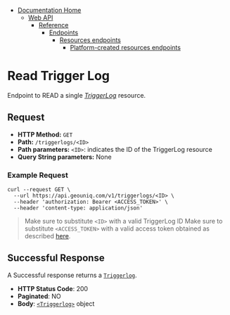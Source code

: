 * [Documentation Home](../../../../../README.md)
    * [Web API](../../../../index.md)  
      * [Reference](../../../index.md)  
        * [Endpoints](../../index.md)
            * [Resources endpoints](../index.md)
               * [Platform-created resources endpoints](index.md)

# Read Trigger Log

Endpoint to READ a single [*TriggerLog*](../../../resources/platform-created/triggerlog.md) resource.

## Request

* **HTTP Method:** `GET`
* **Path:** `/triggerlogs/<ID>`
* **Path parameters:** `<ID>`: indicates the ID of the TriggerLog resource 
* **Query String parameters:** None
    
### Example Request


```
curl --request GET \
  --url https://api.geouniq.com/v1/triggerlogs/<ID> \
  --header 'authorization: Bearer <ACCESS_TOKEN>' \
  --header 'content-type: application/json'
```
> Make sure to substitute `<ID>` with a valid TriggerLog ID
> Make sure to substitute `<ACCESS_TOKEN>` with a valid access token obtained as described [here](../../../general-aspects/auth.md).

## Successful Response

A Successful response returns a [`Triggerlog`](../../../data-models/resources/platform-created/triggerlog.md).

* **HTTP Status Code**: 200
* **Paginated**: NO
* **Body**: [`<Triggerlog>`](../../../data-models/resources/platform-created/triggerlog.md) object





